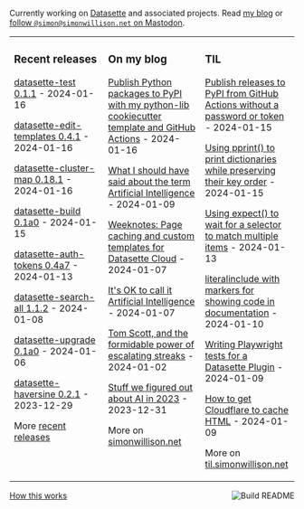 Currently working on [Datasette](https://datasette.io/) and associated projects. Read [my blog](https://simonwillison.net/) or <a href="https://fedi.simonwillison.net/@simon">follow `@simon@simonwillison.net` on Mastodon</a>.

<table><tr><td valign="top" width="33%">

### Recent releases
<!-- recent_releases starts -->
[datasette-test 0.1.1](https://github.com/datasette/datasette-test/releases/tag/0.1.1) - 2024-01-16

[datasette-edit-templates 0.4.1](https://github.com/simonw/datasette-edit-templates/releases/tag/0.4.1) - 2024-01-16

[datasette-cluster-map 0.18.1](https://github.com/simonw/datasette-cluster-map/releases/tag/0.18.1) - 2024-01-16

[datasette-build 0.1a0](https://github.com/datasette/datasette-build/releases/tag/0.1a0) - 2024-01-15

[datasette-auth-tokens 0.4a7](https://github.com/simonw/datasette-auth-tokens/releases/tag/0.4a7) - 2024-01-13

[datasette-search-all 1.1.2](https://github.com/simonw/datasette-search-all/releases/tag/1.1.2) - 2024-01-08

[datasette-upgrade 0.1a0](https://github.com/datasette/datasette-upgrade/releases/tag/0.1a0) - 2024-01-06

[datasette-haversine 0.2.1](https://github.com/simonw/datasette-haversine/releases/tag/0.2.1) - 2023-12-29
<!-- recent_releases ends -->
More [recent releases](https://github.com/simonw/simonw/blob/main/releases.md)
</td><td valign="top" width="34%">

### On my blog
<!-- blog starts -->
[Publish Python packages to PyPI with my python-lib cookiecutter template and GitHub Actions](https://simonwillison.net/2024/Jan/16/python-lib-pypi/) - 2024-01-16

[What I should have said about the term Artificial Intelligence](https://simonwillison.net/2024/Jan/9/what-i-should-have-said-about-ai/) - 2024-01-09

[Weeknotes: Page caching and custom templates for Datasette Cloud](https://simonwillison.net/2024/Jan/7/page-caching-and-custom-templates-for-datasette-cloud/) - 2024-01-07

[It's OK to call it Artificial Intelligence](https://simonwillison.net/2024/Jan/7/call-it-ai/) - 2024-01-07

[Tom Scott, and the formidable power of escalating streaks](https://simonwillison.net/2024/Jan/2/escalating-streaks/) - 2024-01-02

[Stuff we figured out about AI in 2023](https://simonwillison.net/2023/Dec/31/ai-in-2023/) - 2023-12-31
<!-- blog ends -->
More on [simonwillison.net](https://simonwillison.net/)
</td><td valign="top" width="33%">

### TIL
<!-- tils starts -->
[Publish releases to PyPI from GitHub Actions without a password or token](https://til.simonwillison.net/pypi/pypi-releases-from-github) - 2024-01-15

[Using pprint() to print dictionaries while preserving their key order](https://til.simonwillison.net/python/pprint-no-sort-dicts) - 2024-01-15

[Using expect() to wait for a selector to match multiple items](https://til.simonwillison.net/playwright/expect-selector-count) - 2024-01-13

[literalinclude with markers for showing code in documentation](https://til.simonwillison.net/sphinx/literalinclude-with-markers) - 2024-01-10

[Writing Playwright tests for a Datasette Plugin](https://til.simonwillison.net/datasette/playwright-tests-datasette-plugin) - 2024-01-09

[How to get Cloudflare to cache HTML](https://til.simonwillison.net/cloudflare/cloudflare-cache-html) - 2024-01-09
<!-- tils ends -->
More on [til.simonwillison.net](https://til.simonwillison.net/)
</td></tr></table>

<a href="https://github.com/simonw/simonw/actions"><img src="https://github.com/simonw/simonw/workflows/Build%20README/badge.svg" align="right" alt="Build README"></a> <a href="https://simonwillison.net/2020/Jul/10/self-updating-profile-readme/">How this works</a>
